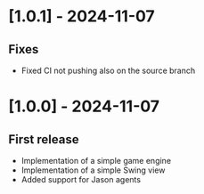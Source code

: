 
# [1.0.1] - 2024-11-07
## Fixes
- Fixed CI not pushing also on the source branch


# [1.0.0] - 2024-11-07
## First release
- Implementation of a simple game engine 
- Implementation of a simple Swing view 
- Added support for Jason agents

